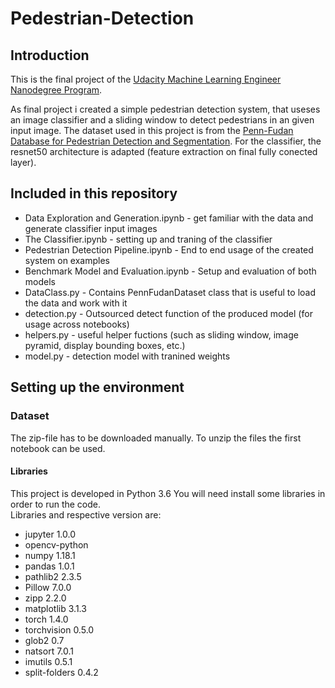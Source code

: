 # Pedestrian-Detection
## Introduction

This is the final project of the [Udacity Machine Learning Engineer Nanodegree Program](https://www.udacity.com/course/machine-learning-engineer-nanodegree--nd009t).


As final project i created a simple pedestrian detection system, that useses an image classifier and a sliding window to detect pedestrians in an given input image.
The dataset used in this project is from the [Penn-Fudan Database for Pedestrian Detection and Segmentation](https://www.cis.upenn.edu/~jshi/ped_html/).
For the classifier, the resnet50 architecture is adapted (feature extraction on final fully conected layer).  

## Included in this repository
- Data Exploration and Generation.ipynb - get familiar with the data and generate classifier input images
- The Classifier.ipynb - setting up and traning of the classifier
- Pedestrian Detection Pipeline.ipynb - End to end usage of the created system on examples
- Benchmark Model and Evaluation.ipynb - Setup and evaluation of both models
- DataClass.py - Contains PennFudanDataset class that is useful to load the data and work with it 
- detection.py - Outsourced detect function of the produced model (for usage across notebooks)
- helpers.py   - useful helper fuctions (such as sliding window, image pyramid, display bounding boxes, etc.)
- model.py     - detection model with tranined weights

## Setting up the environment

### Dataset
The zip-file has to be downloaded manually. 
To unzip the files the first notebook can be used.


#### Libraries
This project is developed in Python 3.6
You will need install some libraries in order to run the code.  
Libraries and respective version are:  

- jupyter 1.0.0
- opencv-python
- numpy 1.18.1 
- pandas 1.0.1
- pathlib2 2.3.5
- Pillow 7.0.0
- zipp 2.2.0
- matplotlib 3.1.3
- torch 1.4.0
- torchvision 0.5.0
- glob2 0.7
- natsort 7.0.1
- imutils 0.5.1
- split-folders 0.4.2
